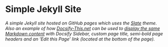 # Simple Jekyll Site

_A simple Jekyll site hosted on GitHub pages which uses the [Slate](https://github.com/pages-themes/slate) theme. Also an example of how [Docsify-This.net](https://docsify-this.net) can be used to [display the same Markdown content](https://docsify-this.net/?basePath=https://raw.githubusercontent.com/paulhibbitts/simple-jekyll-site/main&homepage=index.md&sidebar=true&maxLevel=3&page-title=My%20Open%20Publishing%20Space#/) with Docsify Sidebar, custom page title, semi-bold page headers and an ‘Edit this Page’ link (located at the bottom of the page)._